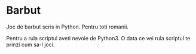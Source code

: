 # Barbut
Joc de barbut scris in Python. Pentru toti romanii.

Pentru a rula scriptul aveti nevoie de Python3.
O data ce vei rula scriptul te prinzi cum sa-l joci.
